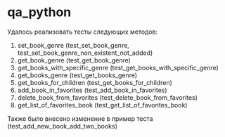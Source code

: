 # qa_python

Удалось реализовать тесты следующих методов:
1. set_book_genre (test_set_book_genre, test_set_book_genre_non_existent_not_added)
2. get_book_genre (test_get_book_genre)
3. get_books_with_specific_genre (test_get_books_with_specific_genre)
4. get_books_genre (test_get_books_genre)
5. get_books_for_children (test_get_books_for_children)
6. add_book_in_favorites (test_add_book_in_favorites)
7. delete_book_from_favorites (test_delete_book_from_favorites)
8. get_list_of_favorites_book (test_get_list_of_favorites_book)

Также было внесено изменение в пример теста (test_add_new_book_add_two_books)
